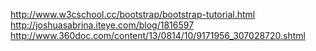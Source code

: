 http://www.w3cschool.cc/bootstrap/bootstrap-tutorial.html
http://joshuasabrina.iteye.com/blog/1816597
http://www.360doc.com/content/13/0814/10/9171956_307028720.shtml
